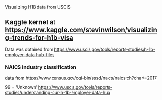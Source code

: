 
Visualizing H1B data from USCIS

## Kaggle kernel at https://www.kaggle.com/stevinwilson/visualizing-trends-for-h1b-visa


Data was obtained from https://www.uscis.gov/tools/reports-studies/h-1b-employer-data-hub-files


### NAICS industry classification

data from https://www.census.gov/cgi-bin/sssd/naics/naicsrch?chart=2017

99 = 'Unknown' https://www.uscis.gov/tools/reports-studies/understanding-our-h-1b-employer-data-hub

